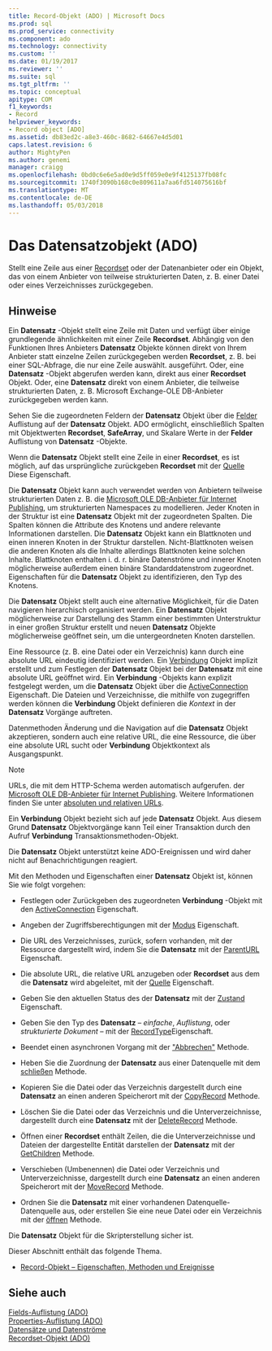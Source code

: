 ```yaml
---
title: Record-Objekt (ADO) | Microsoft Docs
ms.prod: sql
ms.prod_service: connectivity
ms.component: ado
ms.technology: connectivity
ms.custom: ''
ms.date: 01/19/2017
ms.reviewer: ''
ms.suite: sql
ms.tgt_pltfrm: ''
ms.topic: conceptual
apitype: COM
f1_keywords:
- Record
helpviewer_keywords:
- Record object [ADO]
ms.assetid: db83ed2c-a8e3-460c-8682-64667e4d5d01
caps.latest.revision: 6
author: MightyPen
ms.author: genemi
manager: craigg
ms.openlocfilehash: 0bd0c6e6e5ad0e9d5ff059e0e9f4125137fb08fc
ms.sourcegitcommit: 1740f3090b168c0e809611a7aa6fd514075616bf
ms.translationtype: MT
ms.contentlocale: de-DE
ms.lasthandoff: 05/03/2018
---
```

# <a name="record-object-ado"></a>Das Datensatzobjekt (ADO)
Stellt eine Zeile aus einer [Recordset](../../../ado/reference/ado-api/recordset-object-ado.md) oder der Datenanbieter oder ein Objekt, das von einem Anbieter von teilweise strukturierten Daten, z. B. einer Datei oder eines Verzeichnisses zurückgegeben.  
  
## <a name="remarks"></a>Hinweise  
 Ein **Datensatz** -Objekt stellt eine Zeile mit Daten und verfügt über einige grundlegende ähnlichkeiten mit einer Zeile **Recordset**. Abhängig von den Funktionen Ihres Anbieters **Datensatz** Objekte können direkt von Ihrem Anbieter statt einzelne Zeilen zurückgegeben werden **Recordset**, z. B. bei einer SQL-Abfrage, die nur eine Zeile auswählt. ausgeführt. Oder, eine **Datensatz** -Objekt abgerufen werden kann, direkt aus einer **Recordset** Objekt. Oder, eine **Datensatz** direkt von einem Anbieter, die teilweise strukturierten Daten, z. B. Microsoft Exchange-OLE DB-Anbieter zurückgegeben werden kann.  
  
 Sehen Sie die zugeordneten Feldern der **Datensatz** Objekt über die [Felder](../../../ado/reference/ado-api/fields-collection-ado.md) Auflistung auf der **Datensatz** Objekt. ADO ermöglicht, einschließlich Spalten mit Objektwerten **Recordset**, **SafeArray**, und Skalare Werte in der **Felder** Auflistung von **Datensatz** -Objekte.  
  
 Wenn die **Datensatz** Objekt stellt eine Zeile in einer **Recordset**, es ist möglich, auf das ursprüngliche zurückgeben **Recordset** mit der [Quelle](../../../ado/reference/ado-api/source-property-ado-record.md) Diese Eigenschaft.  
  
 Die **Datensatz** Objekt kann auch verwendet werden von Anbietern teilweise strukturierten Daten z. B. die [Microsoft OLE DB-Anbieter für Internet Publishing](../../../ado/guide/appendixes/microsoft-ole-db-provider-for-internet-publishing.md), um strukturierten Namespaces zu modellieren. Jeder Knoten in der Struktur ist eine **Datensatz** Objekt mit der zugeordneten Spalten. Die Spalten können die Attribute des Knotens und andere relevante Informationen darstellen. Die **Datensatz** Objekt kann ein Blattknoten und einen inneren Knoten in der Struktur darstellen. Nicht-Blattknoten weisen die anderen Knoten als die Inhalte allerdings Blattknoten keine solchen Inhalte. Blattknoten enthalten i. d. r. binäre Datenströme und innerer Knoten möglicherweise außerdem einen binäre Standarddatenstrom zugeordnet. Eigenschaften für die **Datensatz** Objekt zu identifizieren, den Typ des Knotens.  
  
 Die **Datensatz** Objekt stellt auch eine alternative Möglichkeit, für die Daten navigieren hierarchisch organisiert werden. Ein **Datensatz** Objekt möglicherweise zur Darstellung des Stamm einer bestimmten Unterstruktur in einer großen Struktur erstellt und neuen **Datensatz** Objekte möglicherweise geöffnet sein, um die untergeordneten Knoten darstellen.  
  
 Eine Ressource (z. B. eine Datei oder ein Verzeichnis) kann durch eine absolute URL eindeutig identifiziert werden. Ein [Verbindung](../../../ado/reference/ado-api/connection-object-ado.md) Objekt implizit erstellt und zum Festlegen der **Datensatz** Objekt bei der **Datensatz** mit eine absolute URL geöffnet wird. Ein **Verbindung** -Objekts kann explizit festgelegt werden, um die **Datensatz** Objekt über die [ActiveConnection](../../../ado/reference/ado-api/activeconnection-property-ado.md) Eigenschaft. Die Dateien und Verzeichnisse, die mithilfe von zugegriffen werden können die **Verbindung** Objekt definieren die *Kontext* in der **Datensatz** Vorgänge auftreten.  
  
 Datenmethoden Änderung und die Navigation auf die **Datensatz** Objekt akzeptieren, sondern auch eine relative URL, die eine Ressource, die über eine absolute URL sucht oder **Verbindung** Objektkontext als Ausgangspunkt.  
  
> [!NOTE]
>  URLs, die mit dem HTTP-Schema werden automatisch aufgerufen. der [Microsoft OLE DB-Anbieter für Internet Publishing](../../../ado/guide/appendixes/microsoft-ole-db-provider-for-internet-publishing.md). Weitere Informationen finden Sie unter [absoluten und relativen URLs](../../../ado/guide/data/absolute-and-relative-urls.md).  
  
 Ein **Verbindung** Objekt bezieht sich auf jede **Datensatz** Objekt. Aus diesem Grund **Datensatz** Objektvorgänge kann Teil einer Transaktion durch den Aufruf **Verbindung** Transaktionsmethoden-Objekt.  
  
 Die **Datensatz** Objekt unterstützt keine ADO-Ereignissen und wird daher nicht auf Benachrichtigungen reagiert.  
  
 Mit den Methoden und Eigenschaften einer **Datensatz** Objekt ist, können Sie wie folgt vorgehen:  
  
-   Festlegen oder Zurückgeben des zugeordneten **Verbindung** -Objekt mit den [ActiveConnection](../../../ado/reference/ado-api/activeconnection-property-ado.md) Eigenschaft.  
  
-   Angeben der Zugriffsberechtigungen mit der [Modus](../../../ado/reference/ado-api/mode-property-ado.md) Eigenschaft.  
  
-   Die URL des Verzeichnisses, zurück, sofern vorhanden, mit der Ressource dargestellt wird, indem Sie die **Datensatz** mit der [ParentURL](../../../ado/reference/ado-api/parenturl-property-ado.md) Eigenschaft.  
  
-   Die absolute URL, die relative URL anzugeben oder **Recordset** aus dem die **Datensatz** wird abgeleitet, mit der [Quelle](../../../ado/reference/ado-api/source-property-ado-record.md) Eigenschaft.  
  
-   Geben Sie den aktuellen Status des der **Datensatz** mit der [Zustand](../../../ado/reference/ado-api/state-property-ado.md) Eigenschaft.  
  
-   Geben Sie den Typ des **Datensatz** – *einfache*, *Auflistung*, oder *strukturierte Dokument* – mit der [RecordType](../../../ado/reference/ado-api/recordtype-property-ado.md)Eigenschaft.  
  
-   Beendet einen asynchronen Vorgang mit der ["Abbrechen"](../../../ado/reference/ado-api/cancel-method-ado.md) Methode.  
  
-   Heben Sie die Zuordnung der **Datensatz** aus einer Datenquelle mit dem [schließen](../../../ado/reference/ado-api/close-method-ado.md) Methode.  
  
-   Kopieren Sie die Datei oder das Verzeichnis dargestellt durch eine **Datensatz** an einen anderen Speicherort mit der [CopyRecord](../../../ado/reference/ado-api/copyrecord-method-ado.md) Methode.  
  
-   Löschen Sie die Datei oder das Verzeichnis und die Unterverzeichnisse, dargestellt durch eine **Datensatz** mit der [DeleteRecord](../../../ado/reference/ado-api/deleterecord-method-ado.md) Methode.  
  
-   Öffnen einer **Recordset** enthält Zeilen, die die Unterverzeichnisse und Dateien der dargestellte Entität darstellen der **Datensatz** mit der [GetChildren](../../../ado/reference/ado-api/getchildren-method-ado.md) Methode.  
  
-   Verschieben (Umbenennen) die Datei oder Verzeichnis und Unterverzeichnisse, dargestellt durch eine **Datensatz** an einen anderen Speicherort mit der [MoveRecord](../../../ado/reference/ado-api/moverecord-method-ado.md) Methode.  
  
-   Ordnen Sie die **Datensatz** mit einer vorhandenen Datenquelle-Datenquelle aus, oder erstellen Sie eine neue Datei oder ein Verzeichnis mit der [öffnen](../../../ado/reference/ado-api/open-method-ado-record.md) Methode.  
  
 Die **Datensatz** Objekt für die Skripterstellung sicher ist.  
  
 Dieser Abschnitt enthält das folgende Thema.  
  
-   [Record-Objekt – Eigenschaften, Methoden und Ereignisse](../../../ado/reference/ado-api/record-object-properties-methods-and-events.md)  
  
## <a name="see-also"></a>Siehe auch  
 [Fields-Auflistung (ADO)](../../../ado/reference/ado-api/fields-collection-ado.md)   
 [Properties-Auflistung (ADO)](../../../ado/reference/ado-api/properties-collection-ado.md)   
 [Datensätze und Datenströme](../../../ado/guide/data/records-and-streams.md)   
 [Recordset-Objekt (ADO)](../../../ado/reference/ado-api/recordset-object-ado.md)
